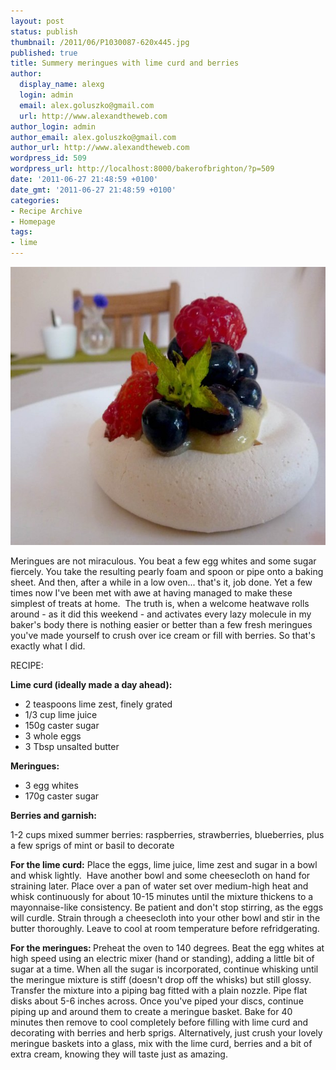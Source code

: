 ```yaml
---
layout: post
status: publish
thumbnail: /2011/06/P1030087-620x445.jpg
published: true
title: Summery meringues with lime curd and berries
author:
  display_name: alexg
  login: admin
  email: alex.goluszko@gmail.com
  url: http://www.alexandtheweb.com
author_login: admin
author_email: alex.goluszko@gmail.com
author_url: http://www.alexandtheweb.com
wordpress_id: 509
wordpress_url: http://localhost:8000/bakerofbrighton/?p=509
date: '2011-06-27 21:48:59 +0100'
date_gmt: '2011-06-27 21:48:59 +0100'
categories:
- Recipe Archive
- Homepage
tags:
- lime
---
```

<p><a href="/images/2011/06/P1030087.jpg"><img class="alignnone size-medium wp-image-511" title="Lime curd meringues" src="/images/2011/06/P1030087-620x445.jpg" alt="Lime curd meringues" width="620" height="445" /></a></p>
<p>Meringues are not miraculous. You beat a few egg whites and some sugar fiercely. You take the resulting pearly foam and   spoon or pipe onto a baking sheet. And then, after a while in a low oven... that's it, job done. Yet a few times now I've been met with awe at having managed to make these simplest of treats at home.  The truth is, when a welcome heatwave rolls around - as it did this weekend - and activates every lazy molecule in my baker's body there is nothing easier or better than a few fresh meringues you've made yourself to crush over ice cream or fill with berries. So that's exactly what I did.</p>
<p>RECIPE:</p>
<p><strong>Lime curd (ideally made a day ahead):</strong></p>
<ul>
<li>2 teaspoons lime zest, finely grated</li>
<li>1/3 cup lime juice</li>
<li>150g caster sugar</li>
<li>3 whole eggs</li>
<li>3 Tbsp unsalted butter</li>
</ul>
<p><strong>Meringues:</strong></p>
<ul>
<li>3 egg whites</li>
<li>170g caster sugar</li>
</ul>
<p><strong>Berries and garnish:</strong></p>
<p>1-2 cups mixed summer berries: raspberries, strawberries, blueberries, plus a few sprigs of mint or basil to decorate</p>
<p><strong>For the lime curd:</strong> Place the eggs, lime juice, lime zest and sugar in a bowl and whisk lightly.  Have another bowl and some cheesecloth on hand for straining later. Place over a pan of water set over medium-high heat and whisk continuously for about 10-15 minutes until the mixture thickens to a mayonnaise-like consistency. Be patient and don't stop stirring, as the eggs will curdle. Strain through a cheesecloth into your other bowl and stir in the butter thoroughly. Leave to cool at room temperature before refridgerating.</p>
<p><strong>For the meringues: </strong>Preheat the oven to 140 degrees. Beat the egg whites at high speed using an electric mixer (hand or standing), adding a little bit of sugar at a time. When all the sugar is incorporated, continue whisking until the meringue mixture is stiff (doesn't drop off the whisks) but still glossy. Transfer the mixture into a piping bag fitted with a plain nozzle. Pipe flat disks about 5-6 inches across. Once you've piped your discs, continue piping up and around them to create a meringue basket. Bake for 40 minutes then remove to cool completely before filling with lime curd and decorating with berries and herb sprigs. Alternatively, just crush your lovely meringue baskets into a glass, mix with the lime curd, berries and a bit of extra cream, knowing they will taste just as amazing.</p>
